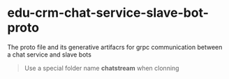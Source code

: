 # edu-crm-chat-service-slave-bot-proto
The proto file and its generative artifacrs for grpc communication between a chat service and slave bots

> Use a special folder name **chatstream** when clonning
